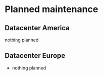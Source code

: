 # Planned maintenance

## Datacenter America

nothing planned

## Datacenter Europe

* nothing planned
